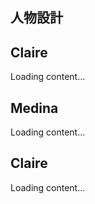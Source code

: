 
## 人物設計

<script src="https://cdn.jsdelivr.net/npm/js-yaml@4/dist/js-yaml.min.js"></script>
<script src="https://posetmage.com/cdn/js/parser/convertYamlToHtml.js"></script>
<script src="https://posetmage.com/cdn/js/parser/EmbbedHtmlFromYaml.js"></script>


## Claire

<div yml-path="./Claire.yml" html-path="https://shinra.posetmage.com/GameDesign/Tool/character/basic.html" height="500px">
    Loading content...
</div>

## Medina

<div yml-path="./Medina.yml" html-path="https://shinra.posetmage.com/GameDesign/Tool/character/basic.html" height="500px">
    Loading content...
</div>


## Claire

<div yml-path="./Claire.yml" html-path="https://shinra.posetmage.com/GameDesign/Tool/character/basic.html" height="500px">
    Loading content...
</div>
